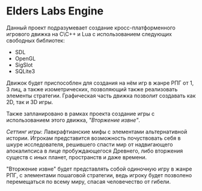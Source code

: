 Elders Labs Engine
=======================
Данный проект подразумевает создание кросс-платформенного игрового движка на C\C++ и Lua с использованием следующих свободных библиотек:
- SDL
- OpenGL
- SigSlot
- SQLite3

Движок будет приспособлен для создания на нём игр в жанре РПГ от 1, 3 лиц, а также изометрических, позволяющий также реализовать элементы стратегии. Графическая часть движка позволит создавать как 2D, так и 3D игры.

Также запланировано в рамках проекта создание игры с использованием этого движка, *"Вторжение извне"*. 

*Сеттинг игры*: Лавкрафтианские мифы с элементами альтернативной истории.
Игрокам представится возможность почуствовать себя в шкуре исследователя, решившего спасти мир от надвигающего апокалипсиса в лице пробуждающегося Древнего, либо вторжения существ с иных планет, пространств и даже времени. 

"Вторжение извне" будет представлять собой одиночную игру в жанре РПГ, с элементами пошаговой стратегии, ведь игроку будет позволено перемещаться по всему миру, спасая человечество от гибели.

